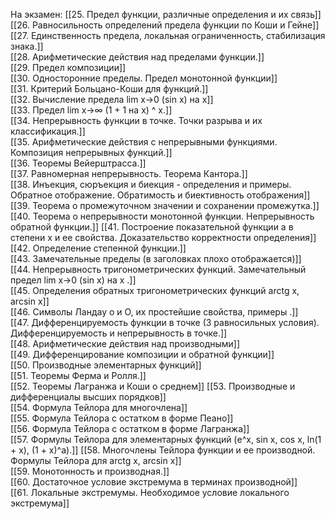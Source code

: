 На экзамен:
[[25. Предел функции, различные определения и их связь]]  
[[26. Равносильность определений предела функции по Коши и Гейне]]  
[[27. Единственность предела, локальная ограниченность, стабилизация знака.]]  
[[28. Арифметические действия над пределами функции.]]  
[[29. Предел композиции]]  
[[30. Односторонние пределы. Предел монотонной функции]]  
[[31. Критерий Больцано-Коши для функций.]]  
[[32. Вычисление предела lim x→0 (sin x) на x]]  
[[33. Предел lim x→∞ (1 + 1 на x) ^ x.]]  
[[34. Непрерывность функции в точке. Точки разрыва и их классификация.]]  
[[35. Арифметические действия с непрерывными функциями. Композиция непрерывных функций.]]  
[[36. Теоремы Вейерштрасса.]]  
[[37. Равномерная непрерывность. Теорема Кантора.]]  
[[38. Инъекция, сюръекция и биекция - определения и примеры. Обратное отображение. Обратимость и биективность отображения]]
[[39. Теорема о промежуточном значении и сохранении промежутка.]]  
[[40. Теорема о непрерывности монотонной функции. Непрерывность обратной функции.]]
[[41. Построение показательной функции a в степени x и ее свойства. Доказательство корректности определения]]  
[[42. Определение степенной функции.]]  
[[43. Замечательные пределы (в заголовках плохо отображается)]]  
[[44. Непрерывность тригонометрических функций. Замечательный предел lim x→0 (sin x) на x .]]  
[[45. Определения обратных тригонометрических функций arctg x, arcsin x]]  
[[46. Символы Ландау o и O, их простейшие свойства, примеры .]]  
[[47. Дифференцируемость функции в точке (3 равносильных условия). Дифференцируемость и непрерывность в точке.]]  
[[48. Арифметические действия над производными]]  
[[49. Дифференцирование композиции и обратной функции]]  
[[50. Производные элементарных функций]]  
[[51. Теоремы Ферма и Ролля.]]  
[[52. Теоремы Лагранжа и Коши о среднем]] 
[[53. Производные и дифференциалы высших порядков]]  
[[54. Формула Тейлора для многочлена]]  
[[55. Формула Тейлора с остатком в форме Пеано]]  
[[56. Формула Тейлора с остатком в форме Лагранжа]]  
[[57. Формулы Тейлора для элементарных функций (e^x, sin x, cos x, ln(1 + x), (1 + x)^a).]] [[58. Многочлены Тейлора функции и ее производной. Формулы Тейлора для arctg x, arcsin x]]   
[[59. Монотонность и производная.]]  
[[60. Достаточное условие экстремума в терминах производной]]  
[[61. Локальные экстремумы. Необходимое условие локального экстремума]]  


